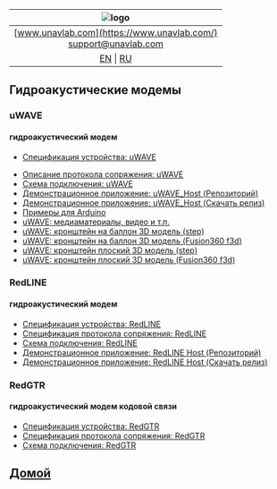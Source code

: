 
| ![logo](https://ucnl.github.io/documentation/sm_logo.png) |
| :---: |
| [www.unavlab.com](https://www.unavlab.com/) <br/> [support@unavlab.com](mailto:support@unavlab.com) |
| [EN](underwater_acoustic_modems_en.md) \| [RU](underwater_acoustic_modems_ru.md) |

## Гидроакустические модемы
### uWAVE
#### гидроакустический модем
<!--* [Краткое описание семества устройств uWAVE](/documentation/RU/uWAVE/uWAVE_Family_ru.md)-->
* [Спецификация устройства: uWAVE](/documentation/RU/uWAVE/uWAVE_Specification_ru.md)
<!--* [Спецификация устройства: uWAVE USBL Modem](/documentation/RU/uWAVE/uWAVE_USBL_Modem_Specification_ru.md)-->
<!--* [Спецификация устройства: uWAVE Max](/documentation/RU/uWAVE/uWAVE_Max_Specification_ru.md)-->
* [Описание протокола сопряжения: uWAVE](/documentation/RU/uWAVE/uWAVE_Protocol_Specification_ru.md)
* [Схема подключения: uWAVE](/documentation/RU/uWAVE/uWAVE_wiring_diagram_ru.md)
* [Демонстрационное приложение: uWAVE_Host (Репозиторий)](https://github.com/ucnl/uWAVE_Host)
* [Демонстрационное приложение: uWAVE_Host (Скачать релиз)](https://github.com/ucnl/uWAVE_Host/releases/download/1.0/uWAVE_Host.zip)
* [Примеры для Arduino](https://github.com/ucnl/uWAVE_Arduino)
* [uWAVE: медиаматериалы, видео и т.п.](/documentation/RU/uWAVE/media)
* [uWAVE: кронштейн на баллон 3D модель (step)](/documentation/uWAVE_holder_tank.step)
* [uWAVE: кронштейн на баллон 3D модель (Fusion360 f3d)](/documentation/uWAVE_holder_tank.f3d)
* [uWAVE: кронштейн плоский 3D модель (step)](/documentation/uWAVE_holder_flat.step)
* [uWAVE: кронштейн плоский 3D модель (Fusion360 f3d)](/documentation/uWAVE_holder_flat.f3d)

### RedLINE
#### гидроакустический модем
* [Спецификация устройства: RedLINE](/documentation/RU/RedLINE/RedLine_Specification_ru.md)
* [Спецификация протокола сопряжения: RedLINE](/documentation/RU/RedLINE/RedLINE_Protocol_Specifications_ru.md)
* [Схема подключения: RedLINE](/documentation/RU/RedLINE/RedLINE_wiring_diagram_ru.md)
* [Демонстрационное приложение: RedLINE Host (Репозиторий)](https://github.com/ucnl/RedLINE_Host)
* [Демонстрационное приложение: RedLINE Host (Скачать релиз)](https://github.com/ucnl/RedLINE_Host/releases/download/1.0/RedLINE_Host.zip)

### RedGTR
#### гидроакустический модем кодовой связи
* [Спецификация устройства: RedGTR](/documentation/RU/RedGTR/RedGTR_Specifications_ru.md)
* [Спецификация протокола сопряжения: RedGTR](/documentation/RU/RedGTR/RedGTR_Protocol_Specifications_ru.md)
* [Схема подключения: RedGTR](/documentation/redgtr_drawings_ru.png)

## [Домой](README_RU.md)
